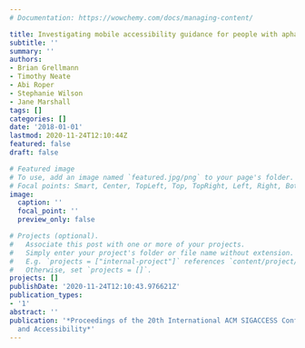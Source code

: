 ```yaml
---
# Documentation: https://wowchemy.com/docs/managing-content/

title: Investigating mobile accessibility guidance for people with aphasia
subtitle: ''
summary: ''
authors:
- Brian Grellmann
- Timothy Neate
- Abi Roper
- Stephanie Wilson
- Jane Marshall
tags: []
categories: []
date: '2018-01-01'
lastmod: 2020-11-24T12:10:44Z
featured: false
draft: false

# Featured image
# To use, add an image named `featured.jpg/png` to your page's folder.
# Focal points: Smart, Center, TopLeft, Top, TopRight, Left, Right, BottomLeft, Bottom, BottomRight.
image:
  caption: ''
  focal_point: ''
  preview_only: false

# Projects (optional).
#   Associate this post with one or more of your projects.
#   Simply enter your project's folder or file name without extension.
#   E.g. `projects = ["internal-project"]` references `content/project/deep-learning/index.md`.
#   Otherwise, set `projects = []`.
projects: []
publishDate: '2020-11-24T12:10:43.976621Z'
publication_types:
- '1'
abstract: ''
publication: '*Proceedings of the 20th International ACM SIGACCESS Conference on Computers
  and Accessibility*'
---
```

